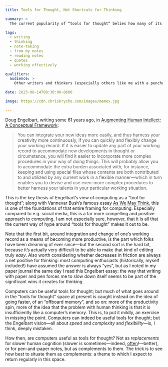 ```yaml
---
title: Tools for Thought, Not Shortcuts for Thinking

summary: >
  The current popularity of “tools for thought” belies how many of its proponents do not understand learning: there are no shortcuts for real understanding.

tags:
  - writing
  - thinking
  - note-taking
  - from my notes
  - reading notes
  - quotes
  - working effectively

qualifiers:
  audience: >
    Other writers and thinkers (especially others like me with a penchant for tool-obsession).

date: 2023-08-14T08:30:00-0600

image: https://cdn.chriskrycho.com/images/memex.jpg

---
```


Doug Engelbart, writing some 61 years ago, in [Augmenting Human Intellect: 
A Conceptual Framework][source]:

> You can integrate your new ideas more easily, and thus harness your creativity more continuously, if you can quickly and flexibly change your working record. If it is easier to update any part of your working record to accommodate new developments in thought or circumstance, you will find it easier to incorporate more complex procedures in your way of doing things. This will probably allow you to accommodate the extra burden associated with, for instance, keeping and using special files whose contents are both contributed to and utilized by any current work in a flexible manner—which in turn enables you to devise and use even-more complex procedures to better harness your talents in your particular working situation.

[source]: https://www.dougengelbart.org/content/view/138/

This is the key thesis of Engelbart’s view of computing as a “tool for thought”; along with Vannevar Bush’s famous essay [As We May Think][bush], this is one of the foundations of that entire framing for computing. Especially compared to e.g. social media, this is a far more compelling and positive approach to computing. I am not especially sure, however, that it is all that the current way of hype around “tools for thought” makes it out to be.

[bush]: https://www.theatlantic.com/magazine/archive/1945/07/as-we-may-think/303881/

Note that the first bit, around integration and change of one’s working record as a means of becoming more productive, is the part which folks have been dreaming of ever since—but the second sort is the hard bit, because it’s actually very difficult to be able to make that kind of editing truly *easy*. Also worth considering whether decreases in friction are always a net positive for thinking: most computing enthusiasts (historically, myself included!) have assumed the answer is always “yes”, but as I noted in my paper journal the same day I read this Engelbart essay: the way that writing with paper and pen forces me to slow down itself seems to be part of the significant wins it creates for thinking.

Computers can be useful tools for thought; but much of what goes around in the “tools for thought” space at present is caught instead on the idea of going faster, of an “offboard memory”, and so on: more of the productivity spin, more of the idea that the problem with human thinking is that it is insufficiently like a computer’s memory. This is, to put it mildly, an exercise in missing the point. Computers can indeed be useful tools for thought; but the Engelbart vision—all about *speed* and *complexity* and *flexibility*—is, I think, deeply mistaken.

How then, are computers useful as tools for thought? Not as *replacements* for slower human cognition (slower is sometimes—indeed, [often][ws]!—better), or for pen-and-paper notes, but as complements to them. The trick is to see how best to situate them as complements: a theme to which I expect to return regularly in this space.

[ws]: https://winningslowly.org

